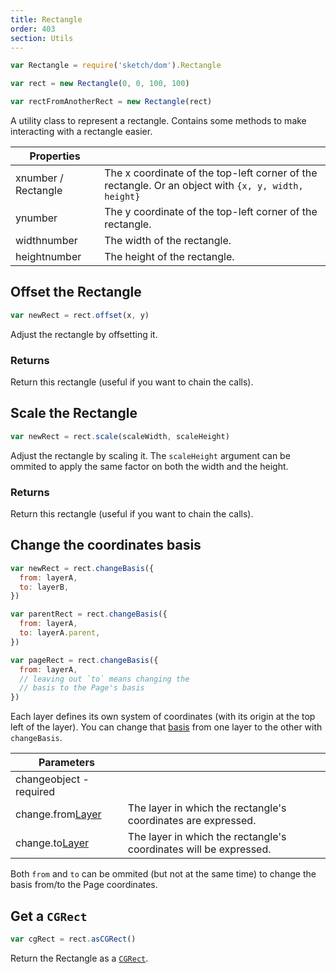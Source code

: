 ```yaml
---
title: Rectangle
order: 403
section: Utils
---
```


```javascript
var Rectangle = require('sketch/dom').Rectangle
```

```javascript
var rect = new Rectangle(0, 0, 100, 100)

var rectFromAnotherRect = new Rectangle(rect)
```

A utility class to represent a rectangle. Contains some methods to make interacting with a rectangle easier.

| Properties                                        |                                                                                                     |
| ------------------------------------------------- | --------------------------------------------------------------------------------------------------- |
| x<span class="arg-type">number / Rectangle</span> | The x coordinate of the top-left corner of the rectangle. Or an object with `{x, y, width, height}` |
| y<span class="arg-type">number</span>             | The y coordinate of the top-left corner of the rectangle.                                           |
| width<span class="arg-type">number</span>         | The width of the rectangle.                                                                         |
| height<span class="arg-type">number</span>        | The height of the rectangle.                                                                        |

## Offset the Rectangle

```javascript
var newRect = rect.offset(x, y)
```

Adjust the rectangle by offsetting it.

### Returns

Return this rectangle (useful if you want to chain the calls).

## Scale the Rectangle

```javascript
var newRect = rect.scale(scaleWidth, scaleHeight)
```

Adjust the rectangle by scaling it. The `scaleHeight` argument can be ommited to apply the same factor on both the width and the height.

### Returns

Return this rectangle (useful if you want to chain the calls).

## Change the coordinates basis

```javascript
var newRect = rect.changeBasis({
  from: layerA,
  to: layerB,
})

var parentRect = rect.changeBasis({
  from: layerA,
  to: layerA.parent,
})

var pageRect = rect.changeBasis({
  from: layerA,
  // leaving out `to` means changing the
  // basis to the Page's basis
})
```

Each layer defines its own system of coordinates (with its origin at the top left of the layer). You can change that [basis](<https://en.wikipedia.org/wiki/Basis_(linear_algebra)>) from one layer to the other with `changeBasis`.

| Parameters                                               |                                                                   |
| -------------------------------------------------------- | ----------------------------------------------------------------- |
| change<span class="arg-type">object - required</span>    |                                                                   |
| change.from<span class="arg-type">[Layer](#layer)</span> | The layer in which the rectangle's coordinates are expressed.     |
| change.to<span class="arg-type">[Layer](#layer)</span>   | The layer in which the rectangle's coordinates will be expressed. |

Both `from` and `to` can be ommited (but not at the same time) to change the basis from/to the Page coordinates.

## Get a `CGRect`

```javascript
var cgRect = rect.asCGRect()
```

Return the Rectangle as a [`CGRect`](https://developer.apple.com/documentation/coregraphics/cgrect?language=objc).

